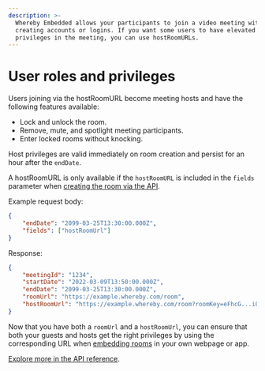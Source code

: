 ```yaml
---
description: >-
  Whereby Embedded allows your participants to join a video meeting without
  creating accounts or logins. If you want some users to have elevated
  privileges in the meeting, you can use hostRoomURLs.
---
```


# User roles and privileges

Users joining via the hostRoomURL become meeting hosts and have the following features available:

* Lock and unlock the room.
* Remove, mute, and spotlight meeting participants.
* Enter locked rooms without knocking.

Host privileges are valid immediately on room creation and persist for an hour after the `endDate`.

A hostRoomURL is only available if the `hostRoomURL` is included in the `fields` parameter when [creating the room via the API](creating-and-deleting-rooms/using-the-rest-api.md).

Example request body:

```json
{
    "endDate": "2099-03-25T13:30:00.000Z",
    "fields": ["hostRoomUrl"]
}
```

Response:

```json
{
    "meetingId": "1234",
    "startDate": "2022-03-09T13:50:00.000Z",
    "endDate": "2099-03-25T13:30:00.000Z",
    "roomUrl": "https://example.whereby.com/room",
    "hostRoomUrl": "https://example.whereby.com/room?roomKey=eFhcG...i00ZG"
}
```

Now that you have both a `roomUrl` and a `hostRoomUrl`, you can ensure that both your guests and hosts get the right privileges by using the corresponding URL when [embedding rooms](embedding-rooms/) in your own webpage or app.

[Explore more in the API reference](https://whereby.dev/http-api/).
